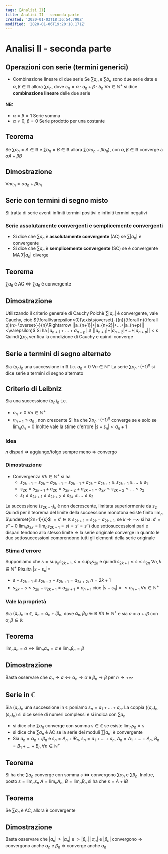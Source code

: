 ```yaml
---
tags: [Analisi II]
title: Analisi II - seconda parte
created: '2020-01-03T18:36:54.790Z'
modified: '2020-01-06T19:20:18.171Z'
---
```


# Analisi II - seconda parte
## Operazioni con serie (termini generici)
+ Combinazione lineare di due serie
Se $\sum a_n$ e $\sum b_n$ sono due serie date e $α,β\in \mathbb{R}$ allora $\sum c_n$, dove $c_n=α\cdot a_n+β\cdot b_n$ $\forall n\in\mathbb{N}^+$ si dice __combinazione lineare__ delle due serie
#### NB:
+ $α=β=1$ Serie somma
+ $α\neq0$, $β=0$ Serie prodotto per una costante

## Teorema
Se $\sum a_n=A\in \mathbb{R}$ e $\sum b_n=B\in\mathbb{R}$ allora $\sum(αa_n+βb_n)$, con $α,β\in \mathbb{R}$ converge a $αA+βB$
## Dimostrazione
$\forall n c_n=αa_n+βb_n$

## Serie con termini di segno misto
Si tratta di serie aventi infiniti termini positivi e infiniti termini negativi
### Serie assolutamente convergenti e semplicemente convergenti
+ Si dice che $\sum a_n$ è __assolutamente convergente__ (AC) se $\sum |a_n|$ è convergente
+ Si dice che $\sum a_n$ è __semplicemente convergente__ (SC) se è convergente MA $\sum |a_n|$ diverge
## Teorema
$\sum a_n$ è AC $\Leftrightarrow$ $\sum a_n$ è convergente
## Dimostrazione
Utilizzando il criterio generale di Cauchy
Poichè $\sum |a_n|$ è convergente, vale Cauchy, cioè
 $(\forall\varepsilon>0)(\exists\overset{-}{n})(\forall n)(\forall p)(n> \overset{-}{n}\Rightarrow ||a_{n+1}|+|a_{n+2}|+...+|a_{n+p}||<\varepsilon)$
Si ha $|a_{n+1}+...+a_{n+p}|\le ||a_{n+1}|+|a_{n+2}|+...+|a_{n+p}||<\varepsilon$
Quindi $\sum a_n$ verifica la condizione di Cauchy e quindi converge

## Serie a termini di segno alternato
Sia $(a_n)_n$ una successione in $\mathbb{R}$ t.c. $a_n>0$  $\forall n\in\mathbb{N}^+$
La serie $\sum a_n\cdot (-1)^n$ si dice serie a termini di segno alternato
## Criterio di Leibniz
Sia una successione $(a_n)_n$ t.c. 
+ $a_n>0$  $\forall n\in\mathbb{N}^+$
+ $a_{n+1}\le a_n$ , non crescente
Si ha che $\sum a_n\cdot (-1)^n$ converge se e solo se $\displaystyle\lim_n a_n=0$
Inoltre vale la stime d'errore $|s-s_n|<a_n+1$
### Idea
$n$ dispari $\Rightarrow$ aggiungo/tolgo sempre meno $\Rightarrow$ convergo
### Dimostrazione
+ Convergenza
 $\forall k\in\mathbb{N}^+$ si ha
  * $s_{2k+1}=s_{2k}-a_{2k+1}=s_{2k-1}+a_{2k}-a_{2k+1}\ge s_{2k+1}\ge ...\ge s_1$
  * $s_{2k}=s_{2k-1}+a_{2k}=s_{2k-2}+a_{2k-1}+a_{2k}\le s_{2k-2}\le ...\le s_2$
  * $s_1\le s_{2k+1}\le s_{2k+2}\le s_{2k}\le ...\le s_2$

La successione $(s_{2k+1})_k$ è non decrescente, limitata superiormente da $s_2$
Quindi per il teorema del limite della successione monotona esiste finito     $\displaystyle \lim_n$ $\underset{2n+1}{s}$ $=s'\in \mathbb{R}$
$s_{2k+1}=s_{2k}-a_{2k+1}$, se $k\to +\infty$ si ha:
$s'=s''-0$
$\displaystyle\lim_n s_{2k}=\displaystyle\lim_n s_{2k+1}=s(=s'=s'')$
due sottosuccessioni pari e dispari tendono allo stesso limite $\Rightarrow$ la serie originale converge in quanto le due sottosuccessioni comprendono tutti gli elementi della serie originale
### Stima d'errore
Supponiamo che $\displaystyle s=\sup_k s_{2k+1}$,  $\displaystyle s=\sup_k s_{2k}$ e quindi $s_{2k+1}\le s\le s_{2n}$  $\forall n,k\in\mathbb{N}^+$
Risulta $|s-s_n|=$
+ $s-s_{2k+1}\le s_{2k+2}-s_{2k+1}=a_{2k+2}$, $n=2k+1$
+ $s_{2k}-s\le s_{2k}-s_{2k+1}=a_{2k+1}=a_{n+1}$
cioè $|s-s_n|=\le a_{n+1}$  $\forall n\in\mathbb{N}^+$
### Vale la proprietà
Sia $(a_n)_n$ in $\mathbb{C}$, $a_n=α_n+iβ_n$, dove $α_n,β_N\in \mathbb{R}$  $\forall n\in\mathbb{N}^+$ e sia $a=α+iβ$ con $α,β\in \mathbb{R}$
## Teorema
$\displaystyle\lim_n a_n=a \Leftrightarrow\displaystyle\lim_n α_n=α$ e $\displaystyle\lim_n β_n=β$
## Dimostrazione
Basta osservare che $a_n\to a \Leftrightarrow α_n\to α$ e $β_n\to β$ per $n\to +\infty$

## Serie in $\mathbb{C}$
Sia $(a_n)_n$ una successione in $\mathbb{C}$ poniamo $s_n=a_1+...+a_n$.
La coppia $((a_n)_n, (s_n)_n)$ si dice serie di numeri complessi e si indica con $\sum a_n$
+ si dice che $\sum a_n$ converge con somma $s\in \mathbb{C}$ se esiste $\displaystyle\lim_n s_n=s$
+ si dice che $\sum a_n$ è AC se la serie dei moduli $\sum |a_n|$ è convergente
+ Sia $a_n=α_n+iβ_n$ e $s_n=A_n+iB_n$, $s_n=a_1+...+a_n$, $A_n=A_1+...+A_n$, $B_n=B_1+...+B_n$  $\forall n\in\mathbb{N}^+$
## Teorema
Si ha che $\sum a_n$ converge con somma $s$ $\Leftrightarrow$ convergono $\sum α_n$ e $\sum β_n$. Inoltre, posto $s=\displaystyle\lim_n s_n$ $A=\displaystyle\lim_n A_n$, $B=\displaystyle\lim_n B_n$ si ha che $s=A+iB$
## Teorema
Se $\sum a_n$ è AC, allora è convergente
## Dimostrazione
Basta osservare che $|a_n|>|α_n|$ e $>|β_n|$
$|α_n|$ e $|β_n|$ convergono $\Rightarrow$ convergono anche $α_n$ e $β_n$ $\Rightarrow$ converge anche $a_n$




